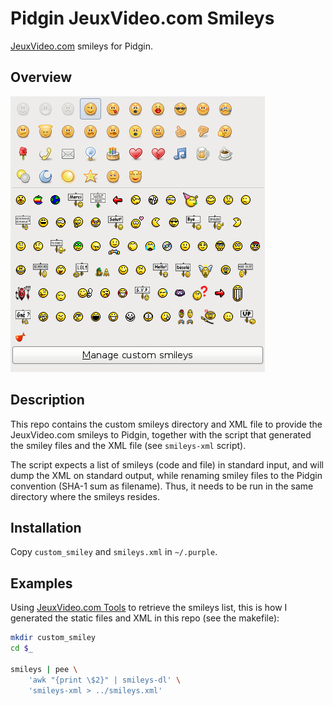 Pidgin JeuxVideo.com Smileys
============================

[JeuxVideo.com](http://www.jeuxvideo.com/) smileys for Pidgin.

Overview
--------

![Pidgin JeuxVideo.com Smileys](smileys.png)

Description
-----------

This repo contains the custom smileys directory and XML file to provide
the JeuxVideo.com smileys to Pidgin, together with the script that generated
the smiley files and the XML file (see `smileys-xml` script).

The script expects a list of smileys (code and file) in standard input,
and will dump the XML on standard output, while renaming smiley files
to the Pidgin convention (SHA-1 sum as filename). Thus, it needs to be
run in the same directory where the smileys resides.

Installation
------------

Copy `custom_smiley` and `smileys.xml` in `~/.purple`.

Examples
--------

Using [JeuxVideo.com Tools](https://github.com/valeriangalliat/jvc-tools) to
retrieve the smileys list, this is how I generated the static files and XML
in this repo (see the makefile):

```sh
mkdir custom_smiley
cd $_

smileys | pee \
    'awk "{print \$2}" | smileys-dl' \
    'smileys-xml > ../smileys.xml'
```
